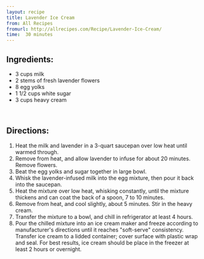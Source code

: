 ```yaml
---
layout: recipe
title: Lavender Ice Cream
from: All Recipes
fromurl: http://allrecipes.com/Recipe/Lavender-Ice-Cream/
time:  30 minutes
---
```


Ingredients:
------------

* 3 cups milk
* 2 stems of fresh lavender flowers
* 8 egg yolks
* 1 1/2 cups white sugar
* 3 cups heavy cream


<br>

Directions:
-----------


1. Heat the milk and lavender in a 3-quart saucepan over low heat until warmed through. 
2. Remove from heat, and allow lavender to infuse for about 20 minutes. Remove flowers.
3. Beat the egg yolks and sugar together in large bowl. 
4. Whisk the lavender-infused milk into the egg mixture, then pour it back into the saucepan. 
5. Heat the mixture over low heat, whisking constantly, until the mixture thickens and can coat the back of a spoon, 7 to 10 minutes. 
6. Remove from heat, and cool slightly, about 5 minutes. Stir in the heavy cream. 
7. Transfer the mixture to a bowl, and chill in refrigerator at least 4 hours.
8. Pour the chilled mixture into an ice cream maker and freeze according to manufacturer's directions until it reaches "soft-serve" consistency. Transfer ice cream to a lidded container; cover surface with plastic wrap and seal. For best results, ice cream should be place in the freezer at least 2 hours or overnight.

